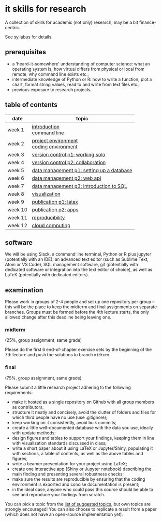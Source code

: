 # it skills for research

A collection of skills for academic (not only) research, may be a bit finance-centric.

See [syllabus](syllabus.pdf) for details.

## prerequisites

- a 'heard-it-somewhere' understanding of computer science: what an operating system is, how virtual differs from physical or local from remote, why command line exists etc.;
- intermediate knowledge of Python or R: how to write a function, plot a chart, format string values, read to and write from text files etc.;
- previous exposure to research projects.

## table of contents

| date    | topic
| ----    | ----
| week 1 | [introduction](./introduction.md)<br/>[command line](./command-line.md)
| week 2 | [project environment](./project-environment.md)<br/>[coding environment](./coding-environment.md)
| week 3 | [version control p1: working solo](./version-control.md)
| week 4 | [version control p2: collaboration](./collaboration-tools.md)
| week 5 | [data management p1: setting up a database](./data-management.md)
| week 6 | [data management p2: web api](./web-api.md)
| week 7 | [data management p3: introduction to SQL](./data-management.md)
| week 8 | [visualization](./visualization.md)
| week 9 | [publication p1: latex](./writing-with-latex.md)
| week 10 | [publication p2: apps](./apps.md)
| week 11 | [reproducibility](./reproducibility.md)
| week 12 | [cloud computing](./cloud-computing.md)

## software

We will be using Slack, a command line terminal, Python or R plus jupyter (potentially with an IDE), an advanced text editor (such as Sublime Text, Atom or VS Code), SQL management software, git (potentially with dedicated software or integration into the text editor of choice), as well as LaTeX (potentially with dedicated editors).

## examination

Please work in groups of 2-4 people and set up one repository per group &ndash; this will be the place to keep the midterm and final assignments on separate branches. Groups must be formed before the 4th lecture starts, the only allowed change after this deadline being leaving one.

### midterm

(25\%, group assignment, same grade)

Please do the first 6 end-of-chapter exercise sets by the beginning of the 7th lecture and push the solutions to branch `midterm`.

### final

(75\%, group assignment, same grade)

Please submit a little research project adhering to the following requirements:

- make it hosted as a single repository on Github with all group members as contributors;
- structure it neatly and concisely, avoid the clutter of folders and files for which third people have no use (use .gitignore);
- keep working on it consistently, avoid bulk commits;
- create a little well-documented database with the data you use, ideally with update methods;
- design figures and tables to support your findings, keeping them in line with visualization standards discussed in class;
- write a short paper about it using LaTeX or Jupyter/Shiny, populating it with sections, a table of contents, as well as the above tables and figures;
- write a beamer presentation for your project using LaTeX;
- create one interactive app (Shiny or Jupyter notebook) describing the main finding and presenting several robustness checks;
- make sure the results are reproducible by ensuring that the coding environment is exported and concise documentation is present;
- in the ideal case, anyone who could pass this course should be able to see and reproduce your findings from scratch.

You can pick a topic from the [list of suggested topics](./research-topics.md), but own topics are strongly encouraged! You can also choose to replicate a result from a paper (which does not have an open-source implementation yet).
